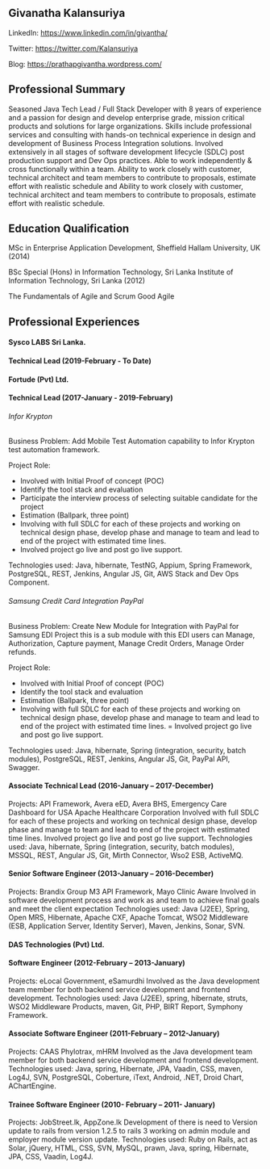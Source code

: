 ## Givanatha Kalansuriya

LinkedIn: https://www.linkedin.com/in/givantha/

Twitter: https://twitter.com/Kalansuriya

Blog: https://prathapgivantha.wordpress.com/

## Professional Summary
Seasoned Java Tech Lead / Full Stack Developer with 8 years of experience and a passion for design and develop enterprise grade, mission critical products and solutions for large organizations. Skills include professional services and consulting with hands-on technical experience in design and development of Business Process Integration solutions. Involved extensively in all stages of software development lifecycle (SDLC) post production support and Dev Ops practices. Able to work independently & cross functionally within a team. Ability to work closely with customer, technical architect and team members to contribute to proposals, estimate effort with realistic schedule and Ability to work closely with customer, technical architect and team members to contribute to proposals, estimate effort with realistic schedule.

##  Education Qualification

   MSc in Enterprise Application Development,
   Sheffield Hallam University, UK (2014)

   BSc Special (Hons) in Information Technology,
   Sri Lanka Institute of Information Technology, Sri Lanka (2012)

   The Fundamentals of Agile and Scrum
   Good Agile

## Professional Experiences

#### Sysco LABS Sri Lanka.
#### Technical Lead (2019-February - To Date)


#### Fortude (Pvt) Ltd.
#### Technical Lead (2017-January - 2019-February)
###### Infor Krypton

Business Problem: Add Mobile Test Automation capability to Infor Krypton test automation framework.

Project Role:

+ Involved with Initial Proof of concept (POC)
+ Identify the tool stack and evaluation
+ Participate the interview process of selecting suitable candidate for the project
+ Estimation (Ballpark, three point)
+ Involving with full SDLC for each of these projects and working on technical design phase, develop phase and manage to team and lead to end of the project with estimated time lines.
+ Involved project go live and post go live support.

Technologies used: Java, hibernate, TestNG, Appium, Spring Framework, PostgreSQL, REST, Jenkins, Angular JS, Git, AWS Stack and Dev Ops Component.

###### Samsung Credit Card Integration PayPal

Business Problem: Create New Module for Integration with PayPal for Samsung EDI Project this is a sub module with this EDI users can Manage, Authorization, Capture payment, Manage Credit Orders, Manage Order refunds.

Project Role:
+ Involved with Initial Proof of concept (POC)
+ Identify the tool stack and evaluation
+ Estimation (Ballpark, three point)
+ Involving with full SDLC for each of these projects and working on technical design phase, develop phase and manage to team and lead to end of the project with estimated time lines.
= Involved project go live and post go live support.

Technologies used: Java, hibernate, Spring (integration, security, batch modules), PostgreSQL, REST, Jenkins, Angular JS, Git, PayPal API, Swagger.

#### Associate Technical Lead (2016-January – 2017-December)

Projects: API Framework, Avera eED, Avera BHS, Emergency Care Dashboard for USA Apache Healthcare Corporation
Involved with full SDLC for each of these projects and working on technical design phase, develop phase and manage to team and lead to end of the project with estimated time lines. Involved project go live and post go live support.
Technologies used: Java, hibernate, Spring (integration, security, batch modules), MSSQL, REST, Angular JS, Git, Mirth Connector, Wso2 ESB, ActiveMQ.

#### Senior Software Engineer (2013-January – 2016-December)

Projects: Brandix Group M3 API Framework, Mayo Clinic Aware
Involved in software development process and work as and team to achieve final goals and meet the client expectation
Technologies used: Java (J2EE), Spring, Open MRS, Hibernate, Apache CXF, Apache Tomcat, WSO2 Middleware (ESB, Application Server, Identity Server), Maven, Jenkins, Sonar, SVN.

#### DAS Technologies (Pvt) Ltd.
#### Software Engineer (2012-February – 2013-January)

Projects: eLocal Government, eSamurdhi
Involved as the Java development team member for both backend service development and frontend development.
Technologies used: Java (J2EE), spring, hibernate, struts, WSO2 Middleware Products, maven, Git, PHP, BIRT Report, Symphony Framework.

#### Associate Software Engineer (2011-February – 2012-January)

Projects: CAAS Phylotrax, mHRM
Involved as the Java development team member for both backend service development and frontend development.
Technologies used: Java, spring, Hibernate, JPA, Vaadin, CSS, maven, Log4J, SVN, PostgreSQL, Coberture, iText, Android, .NET, Droid Chart, AChartEngine.

#### Trainee Software Engineer (2010- February – 2011- January)
Projects: JobStreet.lk, AppZone.lk
Development of there is need to Version update to rails from version 1.2.5 to rails 3 working on admin module and employer module version update.
Technologies used: Ruby on Rails, act as Solar, jQuery, HTML, CSS, SVN, MySQL, prawn, Java, spring, Hibernate, JPA, CSS, Vaadin, Log4J.
